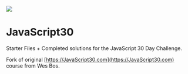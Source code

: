 ﻿![](https://javascript30.com/images/JS3-social-share.png)

# JavaScript30

Starter Files + Completed solutions for the JavaScript 30 Day Challenge.

Fork of original [https://JavaScript30.com](https://JavaScript30.com) course from Wes Bos.
